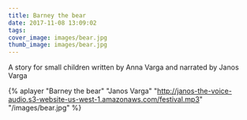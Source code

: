 ```yaml
---
title: Barney the bear
date: 2017-11-08 13:09:02
tags:
cover_image: images/bear.jpg
thumb_image: images/bear.jpg
---
```

 
 A story for small children written by Anna Varga and narrated by Janos Varga

{% aplayer "Barney the bear" "Janos Varga" "http://janos-the-voice-audio.s3-website-us-west-1.amazonaws.com/festival.mp3"  "/images/bear.jpg"  %}

